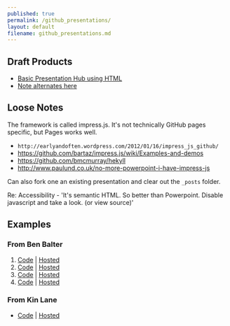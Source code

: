 ```yaml
---
published: true
permalink: /github_presentations/
layout: default
filename: github_presentations.md
---
```


  
## Draft Products
* [Basic Presentation Hub using HTML](https://github.com/gbinal/Presentations)
* [Note alternates here](https://github.com/USG-Website-Templates)

## Loose Notes

The framework is called impress.js. It's not technically GitHub pages specific, but Pages works well.

* `http://earlyandoften.wordpress.com/2012/01/16/impress_js_github/`
* https://github.com/bartaz/impress.js/wiki/Examples-and-demos
* https://github.com/bmcmurray/hekyll
* http://www.paulund.co.uk/no-more-powerpoint-i-have-impress-js

Can also  fork one an existing presentation and clear out the `_posts` folder.


Re: Accessibility - 'It's semantic HTML. So better than Powerpoint. Disable javascript and take a look. (or view source)'


## Examples

### From Ben Balter
1. [Code](https://github.com/benbalter/open-sourcing-government) | [Hosted](http://ben.balter.com/open-sourcing-government)
2. [Code](https://github.com/benbalter/make-government-better-together) | [Hosted](http://ben.balter.com/make-government-better-together/)
3. [Code](https://github.com/benbalter/collaborative-policymaking) | [Hosted](http://ben.balter.com/collaborative-policymaking)
4. [Code](https://github.com/benbalter/make-maps-better-together) | [Hosted](http://ben.balter.com/make-maps-better-together/)

### From Kin Lane
* [Code](https://github.com/kinlane/talks/tree/gh-pages) | [Hosted](http://kinlane.github.io/talks/)  

